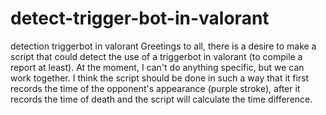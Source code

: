 # detect-trigger-bot-in-valorant
 detection triggerbot in valorant
Greetings to all, there is a desire to make a script that could detect the use of a triggerbot in valorant (to compile a report at least). 
At the moment, I can't do anything specific, but we can work together.
I think the script should be done in such a way that it first records the time of the opponent's appearance (purple stroke), 
after it records the time of death and the script will calculate the time difference.

